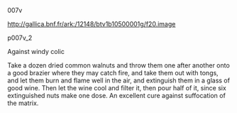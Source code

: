 007v 

http://gallica.bnf.fr/ark:/12148/btv1b10500001g/f20.image

p007v_2

Against windy colic



Take a dozen dried common walnuts and throw them one after another onto a good brazier where they may catch fire, and take them out with tongs, and let them burn and flame well in the air, and extinguish them in a glass of good wine. Then let the wine cool and filter it, then pour half of it, since six extinguished nuts make one dose. An excellent cure against suffocation of the matrix.

 
